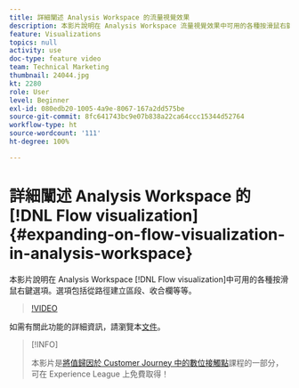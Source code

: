 ```yaml
---
title: 詳細闡述 Analysis Workspace 的流量視覺效果
description: 本影片說明在 Analysis Workspace 流量視覺效果中可用的各種按滑鼠右鍵選項。選項包括從路徑建立區段、收合欄等等。
feature: Visualizations
topics: null
activity: use
doc-type: feature video
team: Technical Marketing
thumbnail: 24044.jpg
kt: 2280
role: User
level: Beginner
exl-id: 080edb20-1005-4a9e-8067-167a2dd575be
source-git-commit: 8fc641743bc9e07b838a22ca64ccc15344d52764
workflow-type: ht
source-wordcount: '111'
ht-degree: 100%

---
```


# 詳細闡述 Analysis Workspace 的[!DNL Flow visualization] {#expanding-on-flow-visualization-in-analysis-workspace}

本影片說明在 Analysis Workspace [!DNL Flow visualization]中可用的各種按滑鼠右鍵選項。選項包括從路徑建立區段、收合欄等等。

>[!VIDEO](https://video.tv.adobe.com/v/24044/?quality=12&learn=on)

如需有關此功能的詳細資訊，請瀏覽本[文件](https://experienceleague.adobe.com/docs/analytics/analyze/analysis-workspace/visualizations/flow/flow.html?lang=zh-Hant#analysis-workspace)。

>[!INFO]
>
> 本影片是[將值歸因於 Customer Journey 中的數位接觸點](https://experienceleague.adobe.com/?recommended=Analytics-U-1-2020.2)課程的一部分，可在 Experience League 上免費取得！
